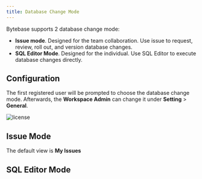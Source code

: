 ```yaml
---
title: Database Change Mode
---
```


Bytebase supports 2 database change mode:

- **Issue mode**. Designed for the team collaboration. Use issue to request, review, roll out, and version database changes.
- **SQL Editor Mode**. Designed for the individual. Use SQL Editor to execute database changes directly.

## Configuration

The first registered user will be prompted to choose the database change mode. Afterwards, the **Workspace Admin** can change it under **Setting** > **General**.

![license](/content/docs/administration/mode/setting.webp)

## Issue Mode

The default view is **My Issues**

## SQL Editor Mode
